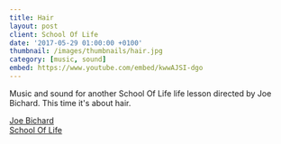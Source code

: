 ```yaml
---
title: Hair
layout: post
client: School Of Life
date: '2017-05-29 01:00:00 +0100'
thumbnail: /images/thumbnails/hair.jpg
category: [music, sound]
embed: https://www.youtube.com/embed/kwwAJSI-dgo
---
```


Music and sound for another School Of Life life lesson directed by Joe Bichard. This time it's about hair.

[Joe Bichard](https://www.joebichard.com)  
[School Of Life](www.schooloflife.com)
